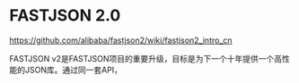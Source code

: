 # FASTJSON 2.0

https://github.com/alibaba/fastjson2/wiki/fastjson2_intro_cn

FASTJSON v2是FASTJSON项目的重要升级，目标是为下一个十年提供一个高性能的JSON库。通过同一套API，
